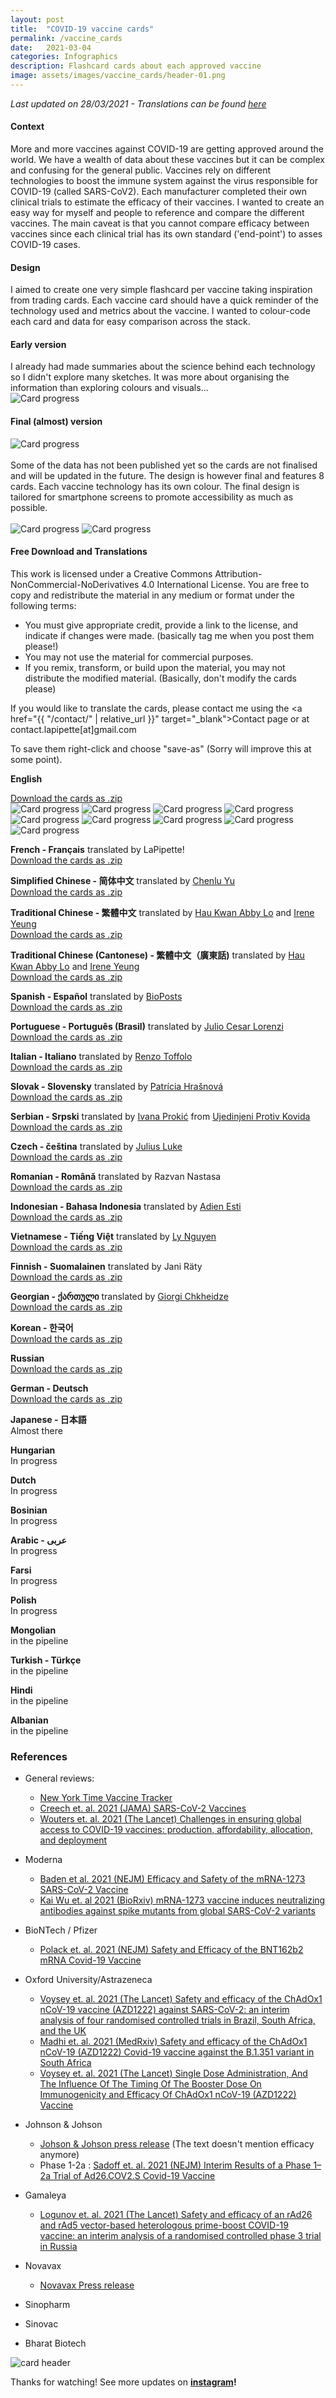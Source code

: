 ```yaml
---
layout: post
title:  "COVID-19 vaccine cards"
permalink: /vaccine_cards
date:   2021-03-04
categories: Infographics
description: Flashcard cards about each approved vaccine
image: assets/images/vaccine_cards/header-01.png
---
```



_Last updated on 28/03/2021 - Translations can be found [here](#free-download-and-translations)_

#### Context
More and more vaccines against COVID-19 are getting approved around the world. We have a wealth of data about these vaccines but it can be complex and confusing for the general public. Vaccines rely on different technologies to boost the immune system against the virus responsible for COVID-19 (called SARS-CoV2). Each manufacturer completed their own clinical trials to estimate the efficacy of their vaccines. I wanted to create an easy way for myself and people to reference and compare the different vaccines. The main caveat is that you cannot compare efficacy between vaccines since each clinical trial has its own standard ('end-point') to asses COVID-19 cases.


#### Design
I aimed to create one very simple flashcard per vaccine taking inspiration from trading cards. Each vaccine card should have a quick reminder of the technology used and metrics about the vaccine. I wanted to colour-code each card and data for easy comparison across the stack.


#### Early version
I already had made summaries about the science behind each technology so I didn't explore many sketches. It was more about organising the information than exploring colours and visuals...
<br/>
![Card progress](assets/images/vaccine_cards/progress-01.png)

#### Final (almost) version
![Card progress](assets/images/vaccine_cards/body1-01.png)    
<br/>
Some of the data has not been published yet so the cards are not finalised and will be updated in the future. The design is however final and features 8 cards. Each vaccine technology has its own colour. The final design is tailored for smartphone screens to promote accessibility as much as possible.
<br/>     
![Card progress](assets/images/vaccine_cards/body2-01.png)
![Card progress](assets/images/vaccine_cards/body3-01.png)


#### Free Download and Translations

This work is licensed under a Creative Commons Attribution-NonCommercial-NoDerivatives 4.0 International License. You are free to copy and redistribute the material in any medium or format under the following terms:
- You must give appropriate credit, provide a link to the license, and indicate if changes were made. (basically tag me when you post them please!)
- You may not use the material for commercial purposes.
- If you remix, transform, or build upon the material, you may not distribute the modified material. (Basically, don't modify the cards please)

If you would like to translate the cards, please contact me using the <a href="{{ "/contact/" | relative_url }}" target="_blank">Contact page</a> or at contact.lapipette[at]gmail.com

To save them right-click and choose "save-as" (Sorry will improve this at some point).

**English**<br/>
<!--![Card progress](assets/images/vaccine_cards/en/210308_vaccines_cards-10.png#thumbnail)-->
[Download the cards as .zip](assets/images/vaccine_cards/en/LaPipette_vaccines_cards.zip)<br/>
![Card progress](assets/images/vaccine_cards/en/210308_vaccines_cards-01.png#thumbnail)
![Card progress](assets/images/vaccine_cards/en/210308_vaccines_cards-02.png#thumbnail)
![Card progress](assets/images/vaccine_cards/en/210308_vaccines_cards-03.png#thumbnail)
![Card progress](assets/images/vaccine_cards/en/210308_vaccines_cards-04.png#thumbnail)
![Card progress](assets/images/vaccine_cards/en/210308_vaccines_cards-05.png#thumbnail)
![Card progress](assets/images/vaccine_cards/en/210308_vaccines_cards-06.png#thumbnail)
![Card progress](assets/images/vaccine_cards/en/210308_vaccines_cards-07.png#thumbnail)
![Card progress](assets/images/vaccine_cards/en/210308_vaccines_cards-08.png#thumbnail)
![Card progress](assets/images/vaccine_cards/en/210308_vaccines_cards-09.png#thumbnail)

**French - Français** translated by LaPipette!<br/>
[Download the cards as .zip](assets/images/vaccine_cards/francais/LaPipette_vaccines_cards_FR.zip)<br/>
<!--![Card progress](assets/images/vaccine_cards/francais/210308_vaccines_cards_FR-01.png#thumbnail)
![Card progress](assets/images/vaccine_cards/francais/210308_vaccines_cards_FR-02.png#thumbnail)
![Card progress](assets/images/vaccine_cards/francais/210308_vaccines_cards_FR-03.png#thumbnail)
![Card progress](assets/images/vaccine_cards/francais/210308_vaccines_cards_FR-04.png#thumbnail)
![Card progress](assets/images/vaccine_cards/francais/210308_vaccines_cards_FR-05.png#thumbnail)
![Card progress](assets/images/vaccine_cards/francais/210308_vaccines_cards_FR-06.png#thumbnail)
![Card progress](assets/images/vaccine_cards/francais/210308_vaccines_cards_FR-07.png#thumbnail)
![Card progress](assets/images/vaccine_cards/francais/210308_vaccines_cards_FR-08.png#thumbnail)
![Card progress](assets/images/vaccine_cards/francais/210308_vaccines_cards_FR-09.png#thumbnail)-->

**Simplified Chinese - 简体中文** translated by [Chenlu Yu](https://www.linkedin.com/in/chenlu-yu/)<br/>
[Download the cards as .zip](assets/images/vaccine_cards/chinese/LaPipette_vaccines_cards_CH.zip)<br/>
<!--![Card progress](assets/images/vaccine_cards/chinese/210228_vaccines_cards_CH-01.png#thumbnail)
![Card progress](assets/images/vaccine_cards/chinese/210228_vaccines_cards_CH-02.png#thumbnail)
![Card progress](assets/images/vaccine_cards/chinese/210228_vaccines_cards_CH-03.png#thumbnail)
![Card progress](assets/images/vaccine_cards/chinese/210228_vaccines_cards_CH-04.png#thumbnail)
![Card progress](assets/images/vaccine_cards/chinese/210228_vaccines_cards_CH-05.png#thumbnail)
![Card progress](assets/images/vaccine_cards/chinese/210228_vaccines_cards_CH-06.png#thumbnail)
![Card progress](assets/images/vaccine_cards/chinese/210228_vaccines_cards_CH-07.png#thumbnail)
![Card progress](assets/images/vaccine_cards/chinese/210228_vaccines_cards_CH-08.png#thumbnail)-->

**Traditional Chinese - 繁體中文** translated by [Hau Kwan Abby Lo](http://linkedin.com/in/hau-kwan-abby-lo-828819209) and [Irene Yeung](http://linkedin.com/in/ireneyyyeung)<br/>
[Download the cards as .zip](assets/images/vaccine_cards/cantonese/LaPipette_vaccines_cards_TC.zip)<br/>

**Traditional Chinese (Cantonese) - 繁體中文（廣東話)** translated by [Hau Kwan Abby Lo](http://linkedin.com/in/hau-kwan-abby-lo-828819209) and [Irene Yeung](http://linkedin.com/in/ireneyyyeung)<br/>
[Download the cards as .zip](assets/images/vaccine_cards/cantonese/LaPipette_vaccines_cards_TC_cantonese.zip)<br/>

**Spanish - Español** translated by [BioPosts](https://twitter.com/biopostsciart)<br/>
[Download the cards as .zip](assets/images/vaccine_cards/spanish/LaPipette_vaccines_cards_ES.zip)<br/>
<!--![Card progress](assets/images/vaccine_cards/spanish/210310_vaccines_cards_ES-01.png#thumbnail)
![Card progress](assets/images/vaccine_cards/spanish/210310_vaccines_cards_ES-02.png#thumbnail)
![Card progress](assets/images/vaccine_cards/spanish/210310_vaccines_cards_ES-03.png#thumbnail)
![Card progress](assets/images/vaccine_cards/spanish/210310_vaccines_cards_ES-04.png#thumbnail)
![Card progress](assets/images/vaccine_cards/spanish/210310_vaccines_cards_ES-05.png#thumbnail)
![Card progress](assets/images/vaccine_cards/spanish/210310_vaccines_cards_ES-06.png#thumbnail)
![Card progress](assets/images/vaccine_cards/spanish/210310_vaccines_cards_ES-07.png#thumbnail)
![Card progress](assets/images/vaccine_cards/spanish/210310_vaccines_cards_ES-08.png#thumbnail)-->

**Portuguese - Português (Brasil)** translated by [Julio Cesar Lorenzi](https://www.linkedin.com/in/juliolorenzi/)<br/>
[Download the cards as .zip](assets/images/vaccine_cards/br-pt/LaPipette_vaccines_cards_Pt.zip)<br/>
<!--![Card progress](assets/images/vaccine_cards/br-pt/210310_vaccines_cards_Pt-01.png#thumbnail)
![Card progress](assets/images/vaccine_cards/br-pt/210310_vaccines_cards_Pt-02.png#thumbnail)
![Card progress](assets/images/vaccine_cards/br-pt/210310_vaccines_cards_Pt-03.png#thumbnail)
![Card progress](assets/images/vaccine_cards/br-pt/210310_vaccines_cards_Pt-04.png#thumbnail)
![Card progress](assets/images/vaccine_cards/br-pt/210310_vaccines_cards_Pt-05.png#thumbnail)
![Card progress](assets/images/vaccine_cards/br-pt/210310_vaccines_cards_Pt-06.png#thumbnail)
![Card progress](assets/images/vaccine_cards/br-pt/210310_vaccines_cards_Pt-07.png#thumbnail)
![Card progress](assets/images/vaccine_cards/br-pt/210310_vaccines_cards_Pt-08.png#thumbnail)
![Card progress](assets/images/vaccine_cards/br-pt/210310_vaccines_cards_Pt-09.png#thumbnail)-->

**Italian - Italiano** translated by [Renzo Toffolo](www.farmaciaigea.it)<br/>
[Download the cards as .zip](assets/images/vaccine_cards/italiano/LaPipette_vaccines_cards_IT.zip)<br/>
<!--![Card progress](assets/images/vaccine_cards/italiano/210308_vaccines_cards_IT-01.png#thumbnail)
![Card progress](assets/images/vaccine_cards/italiano/210308_vaccines_cards_IT-02.png#thumbnail)
![Card progress](assets/images/vaccine_cards/italiano/210308_vaccines_cards_IT-03.png#thumbnail)
![Card progress](assets/images/vaccine_cards/italiano/210308_vaccines_cards_IT-04.png#thumbnail)
![Card progress](assets/images/vaccine_cards/italiano/210308_vaccines_cards_IT-05.png#thumbnail)
![Card progress](assets/images/vaccine_cards/italiano/210308_vaccines_cards_IT-06.png#thumbnail)
![Card progress](assets/images/vaccine_cards/italiano/210308_vaccines_cards_IT-07.png#thumbnail)
![Card progress](assets/images/vaccine_cards/italiano/210308_vaccines_cards_IT-08.png#thumbnail)
![Card progress](assets/images/vaccine_cards/italiano/210308_vaccines_cards_IT-09.png#thumbnail)-->

**Slovak - Slovensky** translated by [Patrícia Hrašnová](https://www.facebook.com/zijemvedu)<br/>
[Download the cards as .zip](assets/images/vaccine_cards/slovak/LaPipette_vaccines_cards_slovak.zip)<br/>
<!--![Card progress](assets/images/vaccine_cards/slovak/210308_vaccines_cards_slovak-01.png#thumbnail)
![Card progress](assets/images/vaccine_cards/slovak/210308_vaccines_cards_slovak-02.png#thumbnail)
![Card progress](assets/images/vaccine_cards/slovak/210308_vaccines_cards_slovak-03.png#thumbnail)
![Card progress](assets/images/vaccine_cards/slovak/210308_vaccines_cards_slovak-04.png#thumbnail)
![Card progress](assets/images/vaccine_cards/slovak/210308_vaccines_cards_slovak-05.png#thumbnail)
![Card progress](assets/images/vaccine_cards/slovak/210308_vaccines_cards_slovak-06.png#thumbnail)
![Card progress](assets/images/vaccine_cards/slovak/210308_vaccines_cards_slovak-07.png#thumbnail)
![Card progress](assets/images/vaccine_cards/slovak/210308_vaccines_cards_slovak-08.png#thumbnail)
![Card progress](assets/images/vaccine_cards/slovak/210308_vaccines_cards_slovak-09.png#thumbnail)-->

**Serbian - Srpski** translated by [Ivana Prokić](https://www.linkedin.com/in/ivanaprokic/) from [Ujedinjeni Protiv Kovida](www.ujedinjeni-protiv-kovida.net)<br/>
[Download the cards as .zip](assets/images/vaccine_cards/serbian/LaPipette_vaccines_cards_serbian.zip)<br/>
<!--![Card progress](assets/images/vaccine_cards/serbian/210308_vaccines_cards_serbian-01.png#thumbnail)
![Card progress](assets/images/vaccine_cards/serbian/210308_vaccines_cards_serbian-02.png#thumbnail)
![Card progress](assets/images/vaccine_cards/serbian/210308_vaccines_cards_serbian-03.png#thumbnail)
![Card progress](assets/images/vaccine_cards/serbian/210308_vaccines_cards_serbian-04.png#thumbnail)
![Card progress](assets/images/vaccine_cards/serbian/210308_vaccines_cards_serbian-05.png#thumbnail)
![Card progress](assets/images/vaccine_cards/serbian/210308_vaccines_cards_serbian-06.png#thumbnail)
![Card progress](assets/images/vaccine_cards/serbian/210308_vaccines_cards_serbian-07.png#thumbnail)
![Card progress](assets/images/vaccine_cards/serbian/210308_vaccines_cards_serbian-08.png#thumbnail)
![Card progress](assets/images/vaccine_cards/serbian/210308_vaccines_cards_serbian-09.png#thumbnail)-->

**Czech - čeština** translated by [Julius Luke](https://www.facebook.com/julius.lukes) <br/>
[Download the cards as .zip](assets/images/vaccine_cards/czech/LaPipette_vaccines_cards_CZECH.zip)<br/>
<!--![Card progress](assets/images/vaccine_cards/czech/210308_vaccines_cards_CZECH-01.png#thumbnail)
![Card progress](assets/images/vaccine_cards/czech/210308_vaccines_cards_CZECH-02.png#thumbnail)
![Card progress](assets/images/vaccine_cards/czech/210308_vaccines_cards_CZECH-03.png#thumbnail)
![Card progress](assets/images/vaccine_cards/czech/210308_vaccines_cards_CZECH-04.png#thumbnail)
![Card progress](assets/images/vaccine_cards/czech/210308_vaccines_cards_CZECH-05.png#thumbnail)
![Card progress](assets/images/vaccine_cards/czech/210308_vaccines_cards_CZECH-06.png#thumbnail)
![Card progress](assets/images/vaccine_cards/czech/210308_vaccines_cards_CZECH-07.png#thumbnail)
![Card progress](assets/images/vaccine_cards/czech/210308_vaccines_cards_CZECH-08.png#thumbnail)
![Card progress](assets/images/vaccine_cards/czech/210308_vaccines_cards_CZECH-09.png#thumbnail)-->

**Romanian - Română** translated by Razvan Nastasa <br/>
[Download the cards as .zip](assets/images/vaccine_cards/romanian/LaPipette_vaccines_cards_romanian.zip)<br/>
<!--![Card progress](assets/images/vaccine_cards/romanian/210308_vaccines_cards_romanian-01.png#thumbnail)
![Card progress](assets/images/vaccine_cards/romanian/210308_vaccines_cards_romanian-02.png#thumbnail)
![Card progress](assets/images/vaccine_cards/romanian/210308_vaccines_cards_romanian-03.png#thumbnail)
![Card progress](assets/images/vaccine_cards/romanian/210308_vaccines_cards_romanian-04.png#thumbnail)
![Card progress](assets/images/vaccine_cards/romanian/210308_vaccines_cards_romanian-05.png#thumbnail)
![Card progress](assets/images/vaccine_cards/romanian/210308_vaccines_cards_romanian-06.png#thumbnail)
![Card progress](assets/images/vaccine_cards/romanian/210308_vaccines_cards_romanian-07.png#thumbnail)
![Card progress](assets/images/vaccine_cards/romanian/210308_vaccines_cards_romanian-08.png#thumbnail)
![Card progress](assets/images/vaccine_cards/romanian/210308_vaccines_cards_romanian-09.png#thumbnail)-->

**Indonesian - Bahasa Indonesia** translated by [Adien Esti](https://www.instagram.com/adienesty/)<br/>
[Download the cards as .zip](assets/images/vaccine_cards/bahasa/LaPipette_vaccines_cards_bahasa.zip)<br/>

**Vietnamese - Tiếng Việt** translated by [Ly Nguyen](https://www.linkedin.com/in/ly-nguyen-6b910b203/)<br/>
[Download the cards as .zip](assets/images/vaccine_cards/viet/LaPipette_vaccines_cards_viet.zip)<br/>

**Finnish - Suomalainen** translated by Jani Räty<br/>
[Download the cards as .zip](assets/images/vaccine_cards/finnish/LaPipette_vaccines_cards_fi.zip)<br/>

**Georgian - ქართული** translated by [Giorgi Chkheidze](https://www.linkedin.com/in/giorgi-chkheidze/)<br/>
[Download the cards as .zip](assets/images/vaccine_cards/finnish/LaPipette_vaccines_cards_fi.zip)<br/>

**Korean - 한국어** <br/>
[Download the cards as .zip](assets/images/vaccine_cards/korean/LaPipette_vaccines_cards_KR.zip)<br/>

**Russian** <br/>
[Download the cards as .zip](assets/images/vaccine_cards/russian/LaPipette_vaccines_cards_RU.zip)<br/>

**German - Deutsch** <br/>
[Download the cards as .zip](assets/images/vaccine_cards/german/LaPipette_vaccines_cards_de.zip)<br/>

**Japanese - 日本語** <br/>
Almost there<br/>

**Hungarian** <br/>
In progress<br/>

**Dutch** <br/>
In progress<br/>

**Bosinian** <br/>
In progress<br/>

**Arabic - عربى** <br/>
In progress<br/>

**Farsi** <br/>
In progress<br/>

**Polish** <br/>
In progress<br/>

**Mongolian** <br/>
in the pipeline

**Turkish - Türkçe** <br/>
in the pipeline<br/>

**Hindi** <br/>
in the pipeline

**Albanian** <br/>
in the pipeline



### References
- General reviews:
    - [New York Time Vaccine Tracker](https://www.nytimes.com/interactive/2020/science/coronavirus-vaccine-tracker.html)
    - [Creech et. al. 2021 (JAMA) SARS-CoV-2 Vaccines](https://jamanetwork.com/journals/jama/fullarticle/2777059?guestAccessKey=718a5eb3-b086-476b-9601-56d04a05dc4c&utm_source=silverchair&utm_campaign=jama_network&utm_content=covid_weekly_highlights&utm_medium=email)
    - [Wouters et. al. 2021 (The Lancet) Challenges in ensuring global access to COVID-19 vaccines: production, affordability, allocation, and deployment ](https://www.thelancet.com/journals/lancet/article/PIIS0140-6736(21)00306-8/fulltext)
- Moderna
    - [Baden et al. 2021 (NEJM) Efficacy and Safety of the mRNA-1273 SARS-CoV-2 Vaccine ](https://www.nejm.org/doi/full/10.1056/NEJMoa2035389)
    - [Kai Wu et. al 2021 (BioRxiv) mRNA-1273 vaccine induces neutralizing antibodies against spike mutants from global SARS-CoV-2 variants](https://www.biorxiv.org/content/10.1101/2021.01.25.427948v1)
- BioNTech / Pfizer
    - [Polack et. al. 2021 (NEJM) Safety and Efficacy of the BNT162b2 mRNA Covid-19 Vaccine](https://www.nejm.org/doi/full/10.1056/NEJMoa2034577)
- Oxford University/Astrazeneca
    - [Voysey et. al. 2021 (The Lancet) Safety and efficacy of the ChAdOx1 nCoV-19 vaccine (AZD1222) against SARS-CoV-2: an interim analysis of four randomised controlled trials in Brazil, South Africa, and the UK](https://www.thelancet.com/journals/lancet/article/PIIS0140-6736(20)32661-1/fulltext)
    - [Madhi et. al. 2021 (MedRxiv) Safety and efficacy of the ChAdOx1 nCoV-19 (AZD1222) Covid-19 vaccine against the B.1.351 variant in South Africa](https://www.medrxiv.org/content/10.1101/2021.02.10.21251247v1.full.pdf)
    - [Voysey et. al. 2021 (The Lancet) Single Dose Administration, And The Influence Of The Timing Of The Booster Dose On Immunogenicity and Efficacy Of ChAdOx1 nCoV-19 (AZD1222) Vaccine](https://papers.ssrn.com/sol3/papers.cfm?abstract_id=3777268)
- Johnson & Johson
    - [Johson & Johson press release](https://www.jnj.com/johnson-johnson-covid-19-vaccine-authorized-by-u-s-fda-for-emergency-usefirst-single-shot-vaccine-in-fight-against-global-pandemic) (The text doesn't mention efficacy anymore)
    - Phase 1-2a : [Sadoff et. al. 2021 (NEJM) Interim Results of a Phase 1–2a Trial of Ad26.COV2.S Covid-19 Vaccine](https://www.nejm.org/doi/full/10.1056/NEJMoa2034201)
- Gamaleya
    - [Logunov et. al. 2021 (The Lancet) Safety and efficacy of an rAd26 and rAd5 vector-based heterologous prime-boost COVID-19 vaccine: an interim analysis of a randomised controlled phase 3 trial in Russia](https://www.thelancet.com/action/showPdf?pii=S0140-6736%2821%2900234-8)
- Novavax
    - [Novavax Press release](https://ir.novavax.com/news-releases/news-release-details/novavax-covid-19-vaccine-demonstrates-893-efficacy-uk-phase-3)

- Sinopharm
- Sinovac
- Bharat Biotech

![card header](assets/images/vaccine_cards/header-01.png)

 Thanks for watching! See more updates on **[instagram](https://www.instagram.com/lapipette.labs/)!**
